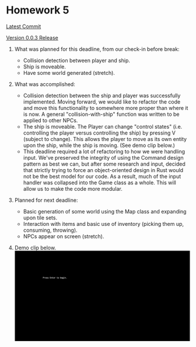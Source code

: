# Homework 5

[Latest Commit]()

[Version 0.0.3 Release]()

1. What was planned for this deadline, from our check-in before break:
    - Collision detection between player and ship.
    - Ship is moveable.
    - Have some world generated (stretch).

2. What was accomplished:
    - Collision detection between the ship and player was successfully implemented. Moving forward, we would like to refactor the code and move this functionality to somewhere more proper than where it is now. A general "collision-with-ship" function was written to be applied to other NPCs.
    - The ship is moveable. The Player can change "control states" (i.e. controlling the player versus controlling the ship) by pressing V (subject to change). This allows the player to move as its own entity upon the ship, while the ship is moving. (See demo clip below.)
    - This deadline required a lot of refactoring to how we were handling input. We've preserved the integrity of using the Command design pattern as best we can, but after some research and input, decided that strictly trying to force an object-oriented design in Rust would not be the best model for our code. As a result, much of the input handler was collapsed into the Game class as a whole. This will allow us to make the code more modular. 

3. Planned for next deadline:
    - Basic generation of some world using the Map class and expanding upon tile sets.
    - Interaction with items and basic use of inventory (picking them up, consuming, throwing).
    - NPCs appear on screen (stretch).

4. Demo clip below.
![HW5 gif](hw5.gif)

